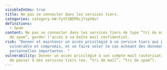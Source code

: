 ```yaml
---
visibleInCms: true
title: Ne pas se connecter dans les services tiers.
categories: category-kW-FytF1BDPDcjYzpVQvr
definitions:
  - Spam
content: Ne pas se connecter dans les services tiers de type “tri de mail”, “tri
  de spam”, garder l’accès à sa boîte mail confidentiel.
risk: "Donner et maintenir un accès privilégié à un service tiers qui peut être
  vulnérable et compromis, et se faire voler le cas échéant des données
  personnelles importantes. "
vulnerability: Donner un accès privilégié à son compte mail (autorisations, mot
  de passe) à des services tiers (ex. “tri de mail”, “tri de spam”).
---
```

